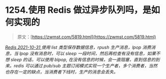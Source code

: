 <!--yml
category: 未分类
date: 0001-01-01 00:00:00
--->

# 1254.使用 Redis 做过异步队列吗，是如何实现的

> 原文：[https://zwmst.com/5819.html](https://zwmst.com/5819.html)

   [ *Redis* ](https://zwmst.com/redis)*[ <time datetime="2021-11-01T00:51:55+08:00"> 2021-10-31 </time> ](https://zwmst.com/5819.html)  使用 list 类型保存数据信息，rpush 生产消息，lpop 消费消息，当 lpop 没有消息时，可以 sleep 一段时间，然后再检查有没有信息，如果不想 sleep 的话，可以使用 blpop, 在没有信息的时候，会一直阻塞，直到信息的到来。redis 可以通过 pub/sub 主题订阅模式实现一个生产者，多个消费者，当然也存在一定的缺点，当消费者下线时，生产的消息会丢失。*